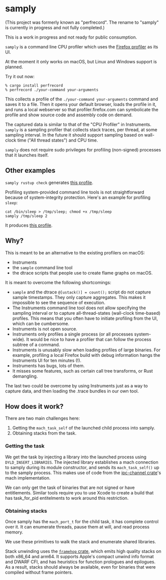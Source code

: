 # samply

(This project was formerly known as "perfrecord". The rename to "samply" is currently in progress and not fully completed.)

This is a work in progress and not ready for public consumption.

`samply` is a command line CPU profiler which uses the [Firefox profiler](https://profiler.firefox.com/) as its UI.

At the moment it only works on macOS, but Linux and Windows support is planned.

Try it out now:

```
% cargo install perfrecord
% perfrecord ./your-command your-arguments
```

This collects a profile of the `./your-command your-arguments` command and saves it to a file. Then it opens
your default browser, loads the profile in it, and runs a local webserver so that profiler.firefox.com
can symbolicate the profile and show source code and assembly code on demand.

The captured data is similar to that of the "CPU Profiler" in Instruments.
`samply` is a sampling profiler that collects stack traces, per thread, at some sampling interval.
In the future it should support sampling based on wall-clock time ("All thread states") and CPU time.

`samply` does not require sudo privileges for profiling (non-signed) processes that it launches itself.

## Other examples

`samply rustup check` generates [this profile](https://share.firefox.dev/2MfPzak).

Profiling system-provided command line tools is not straightforward because of system-integrity protection.
Here's an example for profiling `sleep`:

```
cat /bin/sleep > /tmp/sleep; chmod +x /tmp/sleep
samply /tmp/sleep 2
```

It produces [this profile](https://share.firefox.dev/2ZRmN7H).


## Why?

This is meant to be an alternative to the existing profilers on macOS:

 - Instruments
 - the `sample` command line tool
 - the dtrace scripts that people use to create flame graphs on macOS.

It is meant to overcome the following shortcomings:

 - `sample` and the dtrace `@[ustack()] = count();` script do not capture sample timestamps. They only capture aggregates. This makes it impossible to see the sequence of execution.
 - The Instruments command line tool does not allow specifying the sampling interval or to capture all-thread-states (wall-clock time-based) profiles. This means that you often have to initiate profiling from the UI, which can be cumbersome.
 - Instruments is not open source.
 - Instruments only profiles a single process (or all processes system-wide). It would be nice to have a profiler that can follow the process subtree of a command.
 - Instruments is unusably slow when loading profiles of large binaries. For example, profiling a local Firefox build with debug information hangs the Instruments UI for ten minutes (!).
 - Instruments has bugs, lots of them.
 - It misses some features, such as certain call tree transforms, or Rust demangling.

The last two could be overcome by using Instruments just as a way to capture data, and then loading the .trace bundles in our own tool.

## How does it work?

There are two main challenges here:

 1. Getting the `mach_task_self` of the launched child process into samply.
 2. Obtaining stacks from the task.

### Getting the task

We get the task by injecting a library into the launched process using `DYLD_INSERT_LIBRARIES`.
The injected library establishes a mach connection to samply during its module constructor,
and sends its `mach_task_self()` up to the samply process.
This makes use of code from the [ipc-channel crate](https://github.com/servo/ipc-channel/)'s
mach implementation.

We can only get the task of binaries that are not signed or have entitlements.
Similar tools require you to use Xcode to create a build that has task_for_pid
entitelments to work around this restriction.

### Obtaining stacks

Once samply has the `mach_port_t` for the child task, it has complete control over it.
It can enumerate threads, pause them at will, and read process memory.

We use these primitives to walk the stack and enumerate shared libraries.

Stack unwinding uses the [`framehop` crate](https://github.com/mstange/framehop/), which
emits high quality stacks on both x86_64 and arm64. It supports Apple's compact unwind
info format and DWARF CFI, and has heuristics for function prologues and epilogues. As
a result, stacks should always be available, even for binaries that were compiled without
frame pointers.
